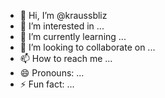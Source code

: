 - 👋 Hi, I’m @kraussbliz
- 👀 I’m interested in ...
- 🌱 I’m currently learning ...
- 💞️ I’m looking to collaborate on ...
- 📫 How to reach me ...
- 😄 Pronouns: ...
- ⚡ Fun fact: ...

<!---
kraussbliz/kraussbliz is a ✨ special ✨ repository because its `README.md` (this file) appears on your GitHub profile.
You can click the Preview link to take a look at your changes.
--->
